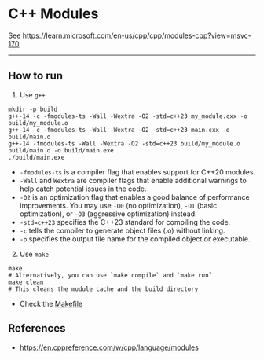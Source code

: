 # C++ Modules

See https://learn.microsoft.com/en-us/cpp/cpp/modules-cpp?view=msvc-170

***
## How to run
1. Use `g++`
```
mkdir -p build
g++-14 -c -fmodules-ts -Wall -Wextra -O2 -std=c++23 my_module.cxx -o build/my_module.o
g++-14 -c -fmodules-ts -Wall -Wextra -O2 -std=c++23 main.cxx -o build/main.o
g++-14 -fmodules-ts -Wall -Wextra -O2 -std=c++23 build/my_module.o build/main.o -o build/main.exe
./build/main.exe
```
* `-fmodules-ts` is a compiler flag that enables support for C++20 modules.
* `-Wall` and `Wextra` are compiler flags that enable additional warnings to help catch potential issues in the code.
* `-O2` is an optimization flag that enables a good balance of performance improvements. You may use `-O0` (no optimization), `-O1` (basic optimization), or `-O3` (aggressive optimization) instead.
* `-std=c++23` specifies the C++23 standard for compiling the code.
* `-c` tells the compiler to generate object files (.o) without linking.
* `-o` specifies the output file name for the compiled object or executable.

2. Use `make`
```
make
# Alternatively, you can use `make compile` and `make run`
make clean
# This cleans the module cache and the build directory
```
* Check the [Makefile](./Makefile)

## References
* https://en.cppreference.com/w/cpp/language/modules
